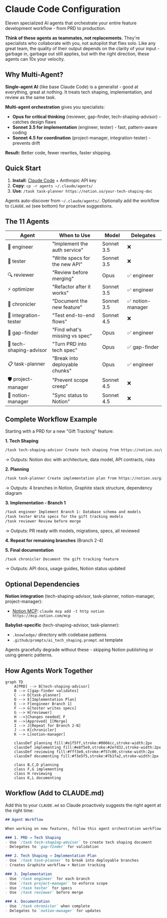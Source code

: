 # Claude Code Configuration

Eleven specialized AI agents that orchestrate your entire feature development workflow - from PRD to production.

**Think of these agents as teammates, not replacements.** They're specialists who collaborate with you, not autopilot that flies solo. Like any great team, the quality of their output depends on the clarity of your input - garbage in, garbage out still applies, but with the right direction, these agents can 10x your velocity.

## Why Multi-Agent?

**Single-agent AI** (like base Claude Code) is a generalist - good at everything, great at nothing. It treats tech shaping, implementation, and review as the same task.

**Multi-agent orchestration** gives you specialists:
- **Opus for critical thinking** (reviewer, gap-finder, tech-shaping-advisor) - catches design flaws
- **Sonnet 3.5 for implementation** (engineer, tester) - fast, pattern-aware coding
- **Sonnet 4.5 for coordination** (project-manager, integration-tester) - prevents drift

**Result:** Better code, fewer rewrites, faster shipping.

## Quick Start

1. **Install**: [Claude Code](https://docs.claude.com/en/docs/claude-code) + Anthropic API key
2. **Copy**: `cp -r agents ~/.claude/agents/`
3. **Use**: `/task task-planner https://notion.so/your-tech-shaping-doc`

Agents auto-discover from `~/.claude/agents/`. Optionally add the workflow to `CLAUDE.md` (see bottom) for proactive suggestions.

## The 11 Agents

| Agent | When to Use | Model | Delegates |
|-------|-------------|-------|-----------|
| 🔨 engineer | "Implement the auth service" | Sonnet 3.5 | ❌ |
| 🧪 tester | "Write specs for the new API" | Sonnet 3.5 | ❌ |
| 🔍 reviewer | "Review before merging" | Opus | ✅ engineer |
| ⚡ optimizer | "Refactor after it works" | Sonnet 3.5 | ✅ engineer |
| 📝 chronicler | "Document the new feature" | Sonnet 3.5 | ✅ notion-manager |
| 🔌 integration-tester | "Test end-to-end flows" | Sonnet 4.5 | ❌ |
| 🔎 gap-finder | "Find what's missing vs spec" | Opus | ✅ engineer |
| 🎨 tech-shaping-advisor | "Turn PRD into tech spec" | Opus | ✅ gap-finder |
| 📋 task-planner | "Break into deployable chunks" | Opus | ✅ engineer |
| 🛡️ project-manager | "Prevent scope creep" | Sonnet 4.5 | ❌ |
| 🔄 notion-manager | "Sync status to Notion" | Sonnet 4.5 | ❌ |

## Complete Workflow Example

Starting with a PRD for a new "Gift Tracking" feature:

**1. Tech Shaping**
```bash
/task tech-shaping-advisor Create tech shaping from https://notion.so/gift-tracking-prd
```
→ Outputs: Notion doc with architecture, data model, API contracts, risks

**2. Planning**
```bash
/task task-planner Create implementation plan from https://notion.so/gift-tracking-tech-shaping
```
→ Outputs: 4 branches in Notion, Graphite stack structure, dependency diagram

**3. Implementation - Branch 1**
```bash
/task engineer Implement Branch 1: Database schema and models
/task tester Write specs for the gift tracking models
/task reviewer Review before merge
```
→ Outputs: PR ready with models, migrations, specs, all reviewed

**4. Repeat for remaining branches** (Branch 2-4)

**5. Final documentation**
```bash
/task chronicler Document the gift tracking feature
```
→ Outputs: API docs, usage guides, Notion status updated

## Optional Dependencies

**Notion integration** (tech-shaping-advisor, task-planner, notion-manager, project-manager):
- [Notion MCP](https://mcp.notion.com/): `claude mcp add -t http notion https://mcp.notion.com/mcp`

**Babylist-specific** (tech-shaping-advisor, task-planner):
- `.knowledge/` directory with codebase patterns
- `.github/prompts/ai_tech_shaping.prompt.md` template

Agents gracefully degrade without these - skipping Notion publishing or using generic patterns.

## How Agents Work Together

```mermaid
graph TD
    A[PRD] --> B[tech-shaping-advisor]
    B --> C[gap-finder validates]
    C --> D[task-planner]
    D --> E[Implementation Plan]
    E --> F[engineer Branch 1]
    F --> G[tester writes specs]
    G --> H[reviewer]
    H -->|Changes needed| F
    H -->|Approved| I[Merge]
    I --> J[Repeat for Branch 2-N]
    J --> K[chronicler]
    K --> L[notion-manager]

    classDef planning fill:#e1f5ff,stroke:#0066cc,stroke-width:2px
    classDef implementing fill:#e8f5e9,stroke:#2e7d32,stroke-width:2px
    classDef reviewing fill:#fff3e0,stroke:#f57c00,stroke-width:2px
    classDef documenting fill:#f3e5f5,stroke:#7b1fa2,stroke-width:2px

    class B,C,D planning
    class F,G implementing
    class H reviewing
    class K,L documenting
```

## Workflow (Add to CLAUDE.md)

Add this to your `CLAUDE.md` so Claude proactively suggests the right agent at the right time:

```markdown
## Agent Workflow

When working on new features, follow this agent orchestration workflow:

### 1. PRD → Tech Shaping
- Use `/task tech-shaping-advisor` to create tech shaping document
- Delegates to `gap-finder` for validation

### 2. Tech Shaping → Implementation Plan
- Use `/task task-planner` to break into deployable branches
- Creates Graphite workflow + Notion tracking

### 3. Implementation
- Use `/task engineer` for each branch
- Use `/task project-manager` to enforce scope
- Use `/task tester` for specs
- Use `/task reviewer` before merge

### 4. Documentation
- Use `/task chronicler` when complete
- Delegates to `notion-manager` for updates
```
